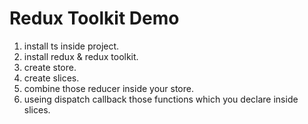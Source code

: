 # Redux Toolkit Demo
1. install ts inside project.
2. install redux & redux toolkit.
3. create store.
4. create slices.
5. combine those reducer inside your store.
6. useing dispatch callback those functions which you declare inside slices.